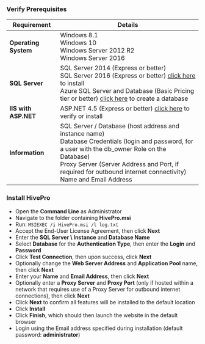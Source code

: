 ### Verify Prerequisites

Requirement|Details|
------------ | ------------ |
**Operating System**|Windows 8.1<br>Windows 10<br>Windows Server 2012 R2<br>Windows Server 2016|
**SQL Server**|SQL Server 2014 (Express or better)<br>SQL Server 2016 (Express or better) [click here](SQL-Server-Setup.md) to install<br>Azure SQL Server and Database (Basic Pricing tier or better) [click here](Procure-a-SQL-Server-Database.md) to create a database|
**IIS with ASP.NET**|ASP.NET 4.5 (Express or better) [click here](Enable-IIS-and-NET-45.md) to verify or install|
**Information**|SQL Server / Database (host address and instance name)<br>Database Credentials (login and password, for a user with the db_owner Role on the Database)<br>Proxy Server (Server Address and Port, if required for outbound internet connectivity)<br>Name and Email Address|

### Install HivePro
- Open the **Command Line** as Administrator
- Navigate to the folder containing **HivePro.msi**
- Run: `MSIEXEC /i HivePro.msi /l log.txt`
- Accept the End-User License Agreement, then click **Next**
- Enter the **SQL Server \ Instance** and **Database Name**
- Select **Database** for the **Authentication Type**, then enter the **Login** and **Password**
- Click **Test Connection**, then upon success, click **Next**
- Optionally change the **Web Server Address** and **Application Pool** name, then click **Next**
- Enter your **Name** and **Email Address**, then click **Next**
- Optionally enter a **Proxy Server** and **Proxy Port** (only if hosted within a network that requires use of a Proxy Server for outbound internet connections), then click **Next**
- Click **Next** to confirm all features will be installed to the default location
- Click **Install**
- Click **Finish**, which should then launch the website in the default browser
- Login using the Email address specified during installation (default password: **administrator**)

